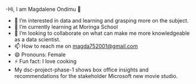 -Hi, I am Magdalene Ondimu 👋
- 👀 I’m interested in data and learning and grasping more on the subject.
- 🌱 I’m currently learning at Moringa School
- 💞️ I’m looking to collaborate on what can make me more knowledgeable as a data scientist.
- 📫 How to reach me on magda752001@gmail.com
- 😄 Pronouns: Female
- ⚡ Fun fact: I love cooking
- My dsc-project-phase-1 shows box office insights and recommendations for the stakeholder Microsoft new movie studio.

<!---
magdaondimu/magdaondimu is a ✨ special ✨ repository because its `README.md` (this file) appears on your GitHub profile.
You can click the Preview link to take a look at your changes.
--->
